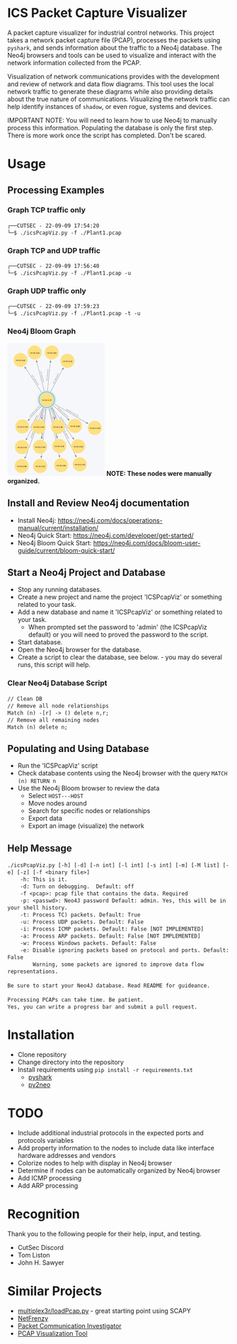 # ICS Packet Capture Visualizer
A packet capture visualizer for industrial control networks. This project takes a network packet capture file (PCAP), processes the packets using `pyshark`, and sends information about the traffic to a Neo4j database. The Neo4j browsers and tools can be used to visualize and interact with the network information collected from the PCAP.

Visualization of network communications provides with the development and review of network and data flow diagrams. This tool uses the local network traffic to generate these diagrams while also providing details about the true nature of communications. Visualizing the network traffic can help identify instances of `shadow`, or even rogue, systems and devices.

IMPORTANT NOTE: You will need to learn how to use Neo4j to manually process this information. Populating the database is only the first step. There is more work once the script has completed. Don't be scared.

# Usage
## Processing Examples
### Graph TCP traffic only
```
┌──CUTSEC - 22-09-09 17:54:20
└─$ ./icsPcapViz.py -f ./Plant1.pcap
```
### Graph TCP and UDP traffic
```
┌──CUTSEC - 22-09-09 17:56:40
└─$ ./icsPcapViz.py -f ./Plant1.pcap -u
```

### Graph UDP traffic only
```
┌──CUTSEC - 22-09-09 17:59:23
└─$ ./icsPcapViz.py -f ./Plant1.pcap -t -u
```
### Neo4j Bloom Graph
![Plant1 Modbus and CIP Nodes](./images/plant1_modbus_cip.png)
**NOTE: These nodes were manually organized.**

## Install and Review Neo4j documentation
* Install Neo4j: https://neo4j.com/docs/operations-manual/current/installation/
* Neo4j Quick Start: https://neo4j.com/developer/get-started/
* Neo4j Bloom Quick Start: https://neo4j.com/docs/bloom-user-guide/current/bloom-quick-start/

## Start a Neo4j Project and Database
* Stop any running databases.
* Create a new project and name the project 'ICSPcapViz' or something related to your task.
* Add a new database and name it 'ICSPcapViz' or something related to your task.
  * When prompted set the password to 'admin' (the ICSPcapViz default) or you will need to proved the password to the script.
* Start database.
* Open the Neo4j browser for the database.
* Create a script to clear the database, see below. - you may do several runs, this script will help.

### Clear Neo4j Database Script
```
// Clean DB
// Remove all node relationships
Match (n) -[r] -> () delete n,r;
// Remove all remaining nodes
Match (n) delete n;
```
## Populating and Using Database
* Run the 'ICSPcapViz' script
* Check database contents using the Neo4j browser with the query `MATCH (n) RETURN n`
* Use the Neo4j Bloom browser to review the data
  * Select `HOST---HOST`
  * Move nodes around
  * Search for specific nodes or relationships
  * Export data
  * Export an image (visualize) the network

## Help Message
```
./icsPcapViz.py [-h] [-d] [-n int] [-l int] [-s int] [-m] [-M list] [-e] [-z] [-f <binary file>]
    -h: This is it.
    -d: Turn on debugging.  Default: off
    -f <pcap>: pcap file that contains the data. Required
    -p: <passwd>: Neo4J password Default: admin. Yes, this will be in your shell history.
    -t: Process TC) packets. Default: True
    -u: Process UDP packets. Default: False
    -i: Process ICMP packets. Default: False [NOT IMPLEMENTED]
    -a: Process ARP packets. Default: False [NOT IMPLEMENTED]
    -w: Process Windows packets. Default: False
    -e: Disable ignoring packets based on protocol and ports. Default: False
        Warning, some packets are ignored to improve data flow representations.

Be sure to start your Neo4J database. Read README for guideance.

Processing PCAPs can take time. Be patient.
Yes, you can write a progress bar and submit a pull request.
```

# Installation

* Clone repository
* Change directory into the repository
* Install requirements using `pip install -r requirements.txt`
  * [pyshark](https://pypi.org/project/pyshark/) 
  * [py2neo](https://pypi.org/project/py2neo/) 

# TODO
* Include additional industrial protocols in the expected ports and protocols variables
* Add property information to the nodes to include data like interface hardware addresses and vendors
* Colorize nodes to help with display in Neo4j browser
* Determine if nodes can be automatically organized by Neo4j browser
* Add ICMP processing
* Add ARP processing

# Recognition

Thank you to the following people for their help, input, and testing.

* CutSec Discord
* Tom Liston
* John H. Sawyer

# Similar Projects
* [multiplex3r/loadPcap.py](https://gist.github.com/multiplex3r/a04a8cfc1dcedb2e5553ff7c850c9450) - great starting point using SCAPY
* [NetFrenzy](https://github.com/CoalfireFederal/NetFrenzy)
* [Packet Communication Investigator](https://github.com/michoo/pci)
* [PCAP Visualization Tool](https://github.com/Sh3lldor/PVT)
